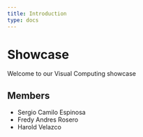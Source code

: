 ```yaml
---
title: Introduction
type: docs
---
```


# Showcase

Welcome to our Visual Computing showcase

## Members

* Sergio Camilo Espinosa
* Fredy Andres Rosero 
* Harold Velazco
